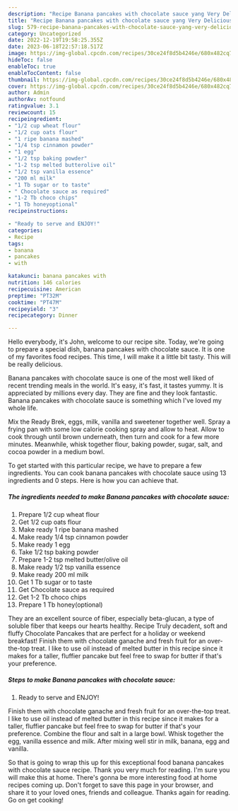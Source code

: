 ```yaml
---
description: "Recipe Banana pancakes with chocolate sauce yang Very Delicious"
title: "Recipe Banana pancakes with chocolate sauce yang Very Delicious"
slug: 579-recipe-banana-pancakes-with-chocolate-sauce-yang-very-delicious
category: Uncategorized
date: 2022-12-19T19:58:25.355Z
date: 2023-06-18T22:57:18.517Z
image: https://img-global.cpcdn.com/recipes/30ce24f8d5b4246e/680x482cq70/banana-pancakes-with-chocolate-sauce-recipe-main-photo.jpg
hideToc: false
enableToc: true
enableTocContent: false
thumbnail: https://img-global.cpcdn.com/recipes/30ce24f8d5b4246e/680x482cq70/banana-pancakes-with-chocolate-sauce-recipe-main-photo.jpg
cover: https://img-global.cpcdn.com/recipes/30ce24f8d5b4246e/680x482cq70/banana-pancakes-with-chocolate-sauce-recipe-main-photo.jpg
author: Admin
authorAv: notfound
ratingvalue: 3.1
reviewcount: 15
recipeingredient:
- "1/2 cup wheat flour"
- "1/2 cup oats flour"
- "1 ripe banana mashed"
- "1/4 tsp cinnamon powder"
- "1 egg"
- "1/2 tsp baking powder"
- "1-2 tsp melted butterolive oil"
- "1/2 tsp vanilla essence"
- "200 ml milk"
- "1 Tb sugar or to taste"
- " Chocolate sauce as required"
- "1-2 Tb choco chips"
- "1 Tb honeyoptional"
recipeinstructions:

- "Ready to serve and ENJOY!"
categories:
- Recipe
tags:
- banana
- pancakes
- with

katakunci: banana pancakes with 
nutrition: 146 calories
recipecuisine: American
preptime: "PT32M"
cooktime: "PT47M"
recipeyield: "3"
recipecategory: Dinner

---
```



Hello everybody, it's John, welcome to our recipe site. Today, we're going to prepare a special dish, banana pancakes with chocolate sauce. It is one of my favorites food recipes. This time, I will make it a little bit tasty. This will be really delicious.

Banana pancakes with chocolate sauce is one of the most well liked of recent trending meals in the world. It's easy, it's fast, it tastes yummy. It is appreciated by millions every day. They are fine and they look fantastic. Banana pancakes with chocolate sauce is something which I've loved my whole life.

Mix the Ready Brek, eggs, milk, vanilla and sweetener together well. Spray a frying pan with some low calorie cooking spray and allow to heat. Allow to cook through until brown underneath, then turn and cook for a few more minutes. Meanwhile, whisk together flour, baking powder, sugar, salt, and cocoa powder in a medium bowl.


To get started with this particular recipe, we have to prepare a few ingredients. You can cook banana pancakes with chocolate sauce using 13 ingredients and 0 steps. Here is how you can achieve that.

<!--inarticleads1-->

##### The ingredients needed to make Banana pancakes with chocolate sauce:

1. Prepare 1/2 cup wheat flour
1. Get 1/2 cup oats flour
1. Make ready 1 ripe banana mashed
1. Make ready 1/4 tsp cinnamon powder
1. Make ready 1 egg
1. Take 1/2 tsp baking powder
1. Prepare 1-2 tsp melted butter/olive oil
1. Make ready 1/2 tsp vanilla essence
1. Make ready 200 ml milk
1. Get 1 Tb sugar or to taste
1. Get  Chocolate sauce as required
1. Get 1-2 Tb choco chips
1. Prepare 1 Tb honey(optional)


They are an excellent source of fiber, especially beta-glucan, a type of soluble fiber that keeps our hearts healthy. Recipe Truly decadent, soft and fluffy Chocolate Pancakes that are perfect for a holiday or weekend breakfast! Finish them with chocolate ganache and fresh fruit for an over-the-top treat. I like to use oil instead of melted butter in this recipe since it makes for a taller, fluffier pancake but feel free to swap for butter if that&#39;s your preference. 

<!--inarticleads2-->

##### Steps to make Banana pancakes with chocolate sauce:


1. Ready to serve and ENJOY!

Finish them with chocolate ganache and fresh fruit for an over-the-top treat. I like to use oil instead of melted butter in this recipe since it makes for a taller, fluffier pancake but feel free to swap for butter if that&#39;s your preference. Combine the flour and salt in a large bowl. Whisk together the egg, vanilla essence and milk. After mixing well stir in milk, banana, egg and vanilla. 

So that is going to wrap this up for this exceptional food banana pancakes with chocolate sauce recipe. Thank you very much for reading. I'm sure you will make this at home. There's gonna be more interesting food at home recipes coming up. Don't forget to save this page in your browser, and share it to your loved ones, friends and colleague. Thanks again for reading. Go on get cooking!
